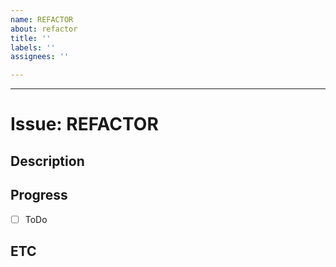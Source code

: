 ```yaml
---
name: REFACTOR
about: refactor
title: ''
labels: ''
assignees: ''

---
```


---

# Issue: REFACTOR

## Description
<!-- 설명. -->

## Progress
- [ ] ToDo

## ETC
<!-- 비고 -->
